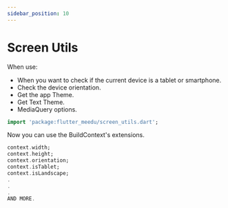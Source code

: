 ```yaml
---
sidebar_position: 10
---
```


# Screen Utils
When use:
- When you want to check if the current device is a tablet or smartphone.
- Check the device orientation.
- Get the app Theme.
- Get Text Theme.
- MediaQuery options.

```dart
import 'package:flutter_meedu/screen_utils.dart';
```

Now you can use the BuildContext's extensions.
```dart
context.width;
context.height;
context.orientation;
context.isTablet;
context.isLandscape;
.
.
.
AND MORE.
```

